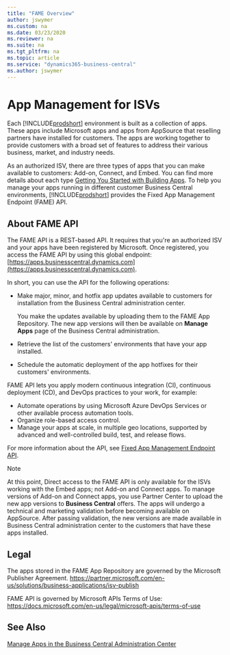 ```yaml
---
title: "FAME Overview"
author: jswymer
ms.custom: na
ms.date: 03/23/2020
ms.reviewer: na
ms.suite: na
ms.tgt_pltfrm: na
ms.topic: article
ms.service: "dynamics365-business-central"
ms.author: jswymer
---
```


# App Management for ISVs

Each [!INCLUDE[prodshort](../../developer/includes/prodshort.md)] environment is built as a collection of apps. These apps include Microsoft apps and apps from AppSource that reselling partners have installed for customers. The apps are working together to provide customers with a broad set of features to address their various business, market, and industry needs.

As an authorized ISV, there are three types of apps that you can make available to customers: Add-on, Connect, and Embed. You can find more details about each type [Getting You Started with Building Apps](../../developer/readiness/readiness-add-on-apps-getting-you-started.md). To help you manage your apps running in different customer Business Central environments, [!INCLUDE[prodshort](../../developer/includes/prodshort.md)] provides the Fixed App Management Endpoint (FAME) API.

## About FAME API

The FAME API is a REST-based API. It requires that you're an authorized ISV and your apps have been registered by Microsoft. Once registered, you access the FAME API by using this global endpoint: [https://apps.businesscentral.dynamics.com](https://apps.businesscentral.dynamics.com).

In short, you can use the API for the following operations:

- Make major, minor, and hotfix app updates available to customers for installation from the Business Central administration center.

    You make the updates available by uploading them to the FAME App Repository. The new app versions will then be available on **Manage Apps** page of the Business Central administration.
- Retrieve the list of the customers' environments that have your app installed.
- Schedule the automatic deployment of the app hotfixes for their customers' environments.  

FAME API lets you apply modern continuous integration (CI), continuous deployment (CD), and DevOps practices to your work, for example:

- Automate operations by using Microsoft Azure DevOps Services or other available process automation tools.
- Organize role-based access control.
- Manage your apps at scale, in multiple geo locations, supported by advanced and well-controlled build, test, and release flows.

For more information about the API, see [Fixed App Management Endpoint API](fame-api.md).

> [!NOTE]
> At this point, Direct access to the FAME API is only available for the ISVs working with the Embed apps; not Add-on and Connect apps. To manage versions of Add-on and Connect apps, you use Partner Center to upload the new app versions to **Business Central** offers. The apps will undergo a technical and marketing validation before becoming available on AppSource. After passing validation, the new versions are made available in Business Central administration center to the customers that have these apps installed.
 
## Legal

The apps stored in the FAME App Repository are governed by the Microsoft Publisher Agreement.
https://partner.microsoft.com/en-us/solutions/business-applications/isv-publish  
 
FAME API is governed by Microsoft APIs Terms of Use: 
https://docs.microsoft.com/en-us/legal/microsoft-apis/terms-of-use  

## See Also

[Manage Apps in the Business Central Administration Center](../tenant-admin-center-manage-apps.md)
